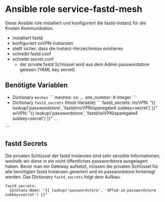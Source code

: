 # Ansible role service-fastd-mesh

Diese Ansible role installiert und konfiguriert die fastd-Instanz für die Knoten Kommunikation.

- installiert fastd
- konfiguriert xxVPN-Instanzen
- stellt sicher, dass die Instanz-Verzeichnisse existieren
- schreibt fastd.conf
- schreibt secret.conf
  - der private fastd Schlüssel wird aus dem Admin passwordstore gelesen (YAML key secret)

## Benötigte Variablen

- Dictionary `meshes`
´´´
meshes:
  xx:
...
    site_number: # integer
´´´
- Dictionary `fastd_secrets` (Host-Variable)
´´´
fastd_secrets:
  mzVPN: "{{ lookup('passwordstore', 'fastd/mzVPN/sparegate4 subkey=secret') }}"
  wiVPN: "{{ lookup('passwordstore', 'fastd/wiVPN/sparegate4 subkey=secret') }}"
  ...

´´´

## fastd Secrets

Die privaten Schlüssel der fastd Instanzen sind sehr sensible Informationen, weshalb wir diese in ein nicht öffentliches passwordstore ausgelagert haben.
Bevor man ein Gateway aufsetzt, müssen die privaten Schlüssel für alle benötigten fastd Instanzen generiert und im passwordstore hinterlegt werden.
Das Dictionary `fastd_secrets` folgt dem Aufbau:
```
fastd_secrets:
  $Instanz-Name: "{{ lookup('passwordstore', '$Pfad-im-passwordstore subkey=secret') }}"
```
